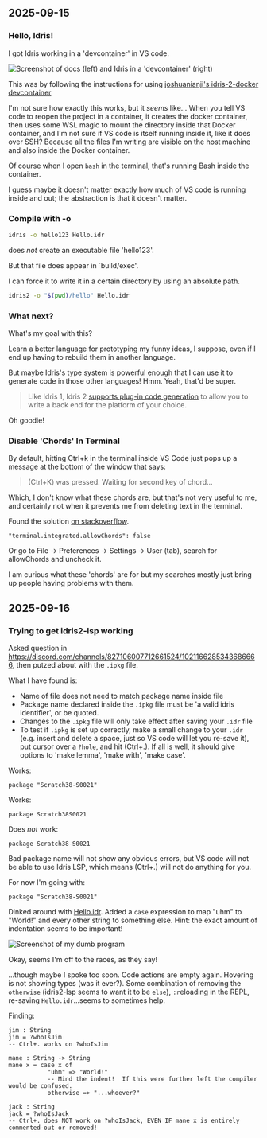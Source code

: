 ## 2025-09-15

### Hello, Idris!

I got Idris working in a 'devcontainer' in VS code.

![Screenshot of docs (left) and Idris in a 'devcontainer' (right)](http://picture-files.nuke24.net/uri-res/raw/urn:bitprint:XYJOVKOEAQ73EQC4S5JEEYDQNEEHLFJZ.PSJWNUJKBL5O2KQDVCGEVFNW3K6ID5IV4AC46UA/20250915T21-HelloIdris.png)

This was by following the instructions for using [joshuanianji's idris-2-docker devcontainer](https://github.com/joshuanianji/idris-2-docker/pkgs/container/idris-2-docker%2Fdevcontainer#devcontainer)

I'm not sure how exactly this works, but it *seems* like...
When you tell VS code to reopen the project in a container,
it creates the docker container, then uses some WSL magic to
mount the directory inside that Docker container,
and I'm not sure if VS code is itself running inside it, like it does over SSH?
Because all the files I'm writing are visible on the host machine
and also inside the Docker container.

Of course when I open `bash` in the terminal, that's running Bash
inside the container.

I guess maybe it doesn't matter exactly how much of VS code is running
inside and out; the abstraction is that it doesn't matter.

### Compile with -o

```bash
idris -o hello123 Hello.idr
```

does *not* create an executable file 'hello123'.

But that file does appear in `build/exec'.

I can force it to write it in a certain directory by using an absolute path.

```bash
idris2 -o "$(pwd)/hello" Hello.idr
```

### What next?

What's my goal with this?

Learn a better language for prototyping my funny ideas, I suppose,
even if I end up having to rebuild them in another language.

But maybe Idris's type system is powerful enough that I can
use it to generate code in those other languages!  Hmm.
Yeah, that'd be super.

> Like Idris 1, Idris 2 [supports plug-in code generation](https://idris2.readthedocs.io/en/latest/backends/custom.html)
> to allow you to write a back end for the platform of your choice.

Oh goodie!

### Disable 'Chords' In Terminal

By default, hitting Ctrl+k in the terminal inside VS Code just pops
up a message at the bottom of the window that says:

> (Ctrl+K) was pressed.  Waiting for second key of chord...

Which, I don't know what these chords are, but that's not very useful to me,
and certainly not when it prevents me from deleting text in the terminal.

Found the solution [on stackoverflow](https://stackoverflow.com/questions/50569100/vscode-how-to-make-ctrlk-kill-till-the-end-of-line-in-the-terminal).

```
"terminal.integrated.allowChords": false
```

Or go to File → Preferences → Settings → User (tab), search for allowChords and uncheck it.

I am curious what these 'chords' are for but my searches mostly just bring
up people having problems with them.

## 2025-09-16

### Trying to get idris2-lsp working

Asked question in https://discord.com/channels/827106007712661524/1021166285343686666,
then putzed about with the `.ipkg` file.

What I have found is:
- Name of file does not need to match package name inside file
- Package name declared inside the `.ipkg` file must be 'a valid idris identifier',
  or be quoted.
- Changes to the `.ipkg` file will only take effect after saving your `.idr` file
- To test if `.ipkg` is set up correctly, make a small change to your `.idr`
  (e.g. insert and delete a space, just so VS code will let you re-save it),
  put cursor over a `?hole`, and hit (Ctrl+.).
  If all is well, it should give options to 'make lemma', 'make with', 'make case'.

Works:

```ipkg
package "Scratch38-S0021"
```

Works:

```ipkg
package Scratch38S0021
```

Does *not* work:

```ipkg
package Scratch38-S0021
```

Bad package name will not show any obvious errors,
but VS code will not be able to use Idris LSP,
which means (Ctrl+.) will not do anything for you.

For now I'm going with:
```ipkg
package "Scratch38-S0021"
```

Dinked around with [Hello.idr](./Hello.idr).
Added a `case` expression to map "uhm" to "World!"
and every other string to something else.
Hint: the exact amount of indentation seems to be important!

![Screenshot of my dumb program](http://picture-files.nuke24.net/uri-res/raw/urn:bitprint:JDTS5SVS2ROXG3X2M5VGBEDJFGD36SVR.H73RWFTMXRMJONVB6MLSNLWOYTWM7E2BKWL433Q/20250916T12-HelloIdris2.png)

Okay, seems I'm off to the races, as they say!

...though maybe I spoke too soon.  Code actions are empty again.
Hovering is not showing types (was it ever?).
Some combination of removing the `otherwise`
(idris2-lsp seems to want it to be `else`),
`:r`eloading in the REPL, re-saving `Hello.idr`...seems to sometimes help.

Finding:

```idris2
jim : String
jim = ?whoIsJim
-- Ctrl+. works on ?whoIsJim

mane : String -> String
mane x = case x of
           "uhm" => "World!"
           -- Mind the indent!  If this were further left the compiler would be confused.
           otherwise => "...whoever?"

jack : String
jack = ?whoIsJack
-- Ctrl+. does NOT work on ?whoIsJack, EVEN IF mane x is entirely commented-out or removed!
```
